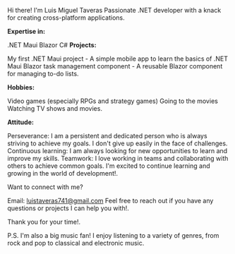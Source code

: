 
Hi there! I'm Luis Miguel Taveras
Passionate .NET developer with a knack for creating cross-platform applications.

**Expertise in:**

.NET Maui
Blazor
C#
**Projects:**

My first .NET Maui project - A simple mobile app to learn the basics of .NET Maui
Blazor task management component - A reusable Blazor component for managing to-do lists.

**Hobbies:**

Video games (especially RPGs and strategy games)
Going to the movies
Watching TV shows and movies.

**Attitude:**

Perseverance: I am a persistent and dedicated person who is always striving to achieve my goals. I don't give up easily in the face of challenges.
Continuous learning: I am always looking for new opportunities to learn and improve my skills.
Teamwork: I love working in teams and collaborating with others to achieve common goals.
I'm excited to continue learning and growing in the world of development!.

Want to connect with me?

Email: luistaveras741@gmail.com
Feel free to reach out if you have any questions or projects I can help you with!.

Thank you for your time!.

P.S. I'm also a big music fan! I enjoy listening to a variety of genres, from rock and pop to classical and electronic music.
